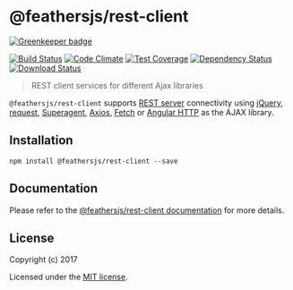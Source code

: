 # @feathersjs/rest-client

[![Greenkeeper badge](https://badges.greenkeeper.io/feathersjs/rest-client.svg)](https://greenkeeper.io/)

[![Build Status](https://travis-ci.org/feathersjs/rest-client.png?branch=master)](https://travis-ci.org/feathersjs/rest-client)
[![Code Climate](https://codeclimate.com/github/feathersjs/rest-client/badges/gpa.svg)](https://codeclimate.com/github/feathersjs/rest-client)
[![Test Coverage](https://codeclimate.com/github/feathersjs/rest-client/badges/coverage.svg)](https://codeclimate.com/github/feathersjs/rest-client/coverage)
[![Dependency Status](https://img.shields.io/david/feathersjs/rest-client.svg?style=flat-square)](https://david-dm.org/feathersjs/rest-client)
[![Download Status](https://img.shields.io/npm/dm/feathers-rest-client.svg?style=flat-square)](https://www.npmjs.com/package/feathers-rest-client)

> REST client services for different Ajax libraries

`@feathersjs/rest-client` supports [REST server](https://docs.feathersjs.com/api/rest.html#server) connectivity using [jQuery](https://jquery.com/), [request](https://github.com/request/request), [Superagent](http://visionmedia.github.io/superagent/), [Axios](https://github.com/mzabriskie/axios), [Fetch](https://facebook.github.io/react-native/docs/network.html) or [Angular HTTP](https://angularjs.org/) as the AJAX library.

## Installation

```
npm install @feathersjs/rest-client --save
```

## Documentation

Please refer to the [@feathersjs/rest-client documentation](https://docs.feathersjs.com/api/rest.html#client) for more details.

## License

Copyright (c) 2017

Licensed under the [MIT license](LICENSE).
